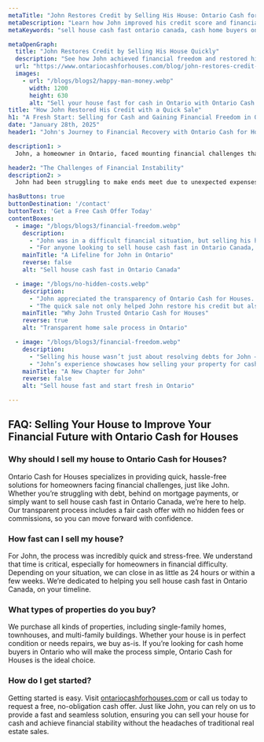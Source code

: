 ```yaml
---
metaTitle: "John Restores Credit by Selling His House: Ontario Cash for Houses Success Story | Ontario Cash for Houses"
metaDescription: "Learn how John improved his credit score and financial stability by selling his house quickly with Ontario Cash for Houses. Discover a hassle-free way to sell house cash fast in Ontario Canada."
metaKeywords: "sell house cash fast ontario canada, cash home buyers ontario, Ontario Cash for Houses, sell house cash fast ontario"

metaOpenGraph:
  title: "John Restores Credit by Selling His House Quickly"
  description: "See how John achieved financial freedom and restored his credit by selling his house for cash with Ontario Cash for Houses. A trusted solution for homeowners in Ontario."
  url: "https://www.ontariocashforhouses.com/blog/john-restores-credit-sell-house-cash-fast-ontario"
  images:
    - url: "/blogs/blogs2/happy-man-money.webp"
      width: 1200
      height: 630
      alt: "Sell your house fast for cash in Ontario with Ontario Cash for Houses"
title: "How John Restored His Credit with a Quick Sale"
h1: "A Fresh Start: Selling for Cash and Gaining Financial Freedom in Ontario"
date: "January 28th, 2025"
header1: "John's Journey to Financial Recovery with Ontario Cash for Houses"

description1: >
  John, a homeowner in Ontario, faced mounting financial challenges that affected his credit score and overall stability. With growing debt and the pressure of managing mortgage payments, John needed a quick and reliable solution to regain control of his finances. Discover how Ontario Cash for Houses provided the perfect way to sell house cash fast in Ontario Canada, allowing John to restore his credit and achieve peace of mind.

header2: "The Challenges of Financial Instability"
description2: >
  John had been struggling to make ends meet due to unexpected expenses and job uncertainty. Falling behind on mortgage payments had a significant impact on his credit score, making it even harder to recover. The stress of financial instability was overwhelming. When John discovered Ontario Cash for Houses, he realized he could sell his home quickly and avoid the lengthy traditional selling process. The ability to sell as-is, without repairs or staging, made the decision easy for John.

hasButtons: true
buttonDestination: '/contact'
buttonText: 'Get a Free Cash Offer Today'
contentBoxes:
  - image: "/blogs/blogs3/financial-freedom.webp"
    description:
      - "John was in a difficult financial situation, but selling his house for cash gave him the opportunity to start over. The team at Ontario Cash for Houses offered him a fair price, enabling him to pay off debts and improve his credit score."
      - "For anyone looking to sell house cash fast in Ontario Canada, Ontario Cash for Houses provides a seamless solution. From the initial offer to the closing, their efficient process eliminates stress for homeowners."
    mainTitle: "A Lifeline for John in Ontario"
    reverse: false
    alt: "Sell house cash fast in Ontario Canada"

  - image: "/blogs/no-hidden-costs.webp"
    description: 
      - "John appreciated the transparency of Ontario Cash for Houses. With no hidden fees, commissions, or delays, he knew exactly what to expect throughout the process. This honesty gave him the confidence to proceed quickly."
      - "The quick sale not only helped John restore his credit but also gave him financial stability. If you’re searching for cash home buyers in Ontario, their team ensures a fair and straightforward experience."
    mainTitle: "Why John Trusted Ontario Cash for Houses"
    reverse: true
    alt: "Transparent home sale process in Ontario"

  - image: "/blogs/blogs3/financial-freedom.webp"
    description: 
      - "Selling his house wasn’t just about resolving debts for John – it was about creating a brighter future. Thanks to Ontario Cash for Houses, he was able to start over without the burden of overdue mortgage payments."
      - "John’s experience showcases how selling your property for cash can be a turning point. For homeowners looking to sell house cash fast in Ontario, Ontario Cash for Houses offers the perfect solution to regain control and achieve peace of mind."
    mainTitle: "A New Chapter for John"
    reverse: false
    alt: "Sell house fast and start fresh in Ontario"

---
```


## **FAQ: Selling Your House to Improve Your Financial Future with Ontario Cash for Houses**

### **Why should I sell my house to Ontario Cash for Houses?**
Ontario Cash for Houses specializes in providing quick, hassle-free solutions for homeowners facing financial challenges, just like John. Whether you’re struggling with debt, behind on mortgage payments, or simply want to sell house cash fast in Ontario Canada, we’re here to help. Our transparent process includes a fair cash offer with no hidden fees or commissions, so you can move forward with confidence.

### **How fast can I sell my house?**
For John, the process was incredibly quick and stress-free. We understand that time is critical, especially for homeowners in financial difficulty. Depending on your situation, we can close in as little as 24 hours or within a few weeks. We’re dedicated to helping you sell house cash fast in Ontario Canada, on your timeline.

### **What types of properties do you buy?**
We purchase all kinds of properties, including single-family homes, townhouses, and multi-family buildings. Whether your house is in perfect condition or needs repairs, we buy as-is. If you’re looking for cash home buyers in Ontario who will make the process simple, Ontario Cash for Houses is the ideal choice.

### **How do I get started?**
Getting started is easy. Visit [ontariocashforhouses.com](https://www.ontariocashforhouses.com) or call us today to request a free, no-obligation cash offer. Just like John, you can rely on us to provide a fast and seamless solution, ensuring you can sell your house for cash and achieve financial stability without the headaches of traditional real estate sales.
